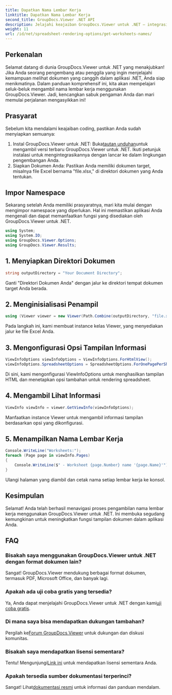 ```yaml
---
title: Dapatkan Nama Lembar Kerja
linktitle: Dapatkan Nama Lembar Kerja
second_title: GroupDocs.Viewer .NET API
description: Jelajahi keajaiban GroupDocs.Viewer untuk .NET – integrasikan tampilan dokumen dengan mulus ke dalam aplikasi Anda. Coba uji coba gratis sekarang!
weight: 11
url: /id/net/spreadsheet-rendering-options/get-worksheets-names/
---
```

## Perkenalan
Selamat datang di dunia GroupDocs.Viewer untuk .NET yang menakjubkan! Jika Anda seorang pengembang atau penggila yang ingin menjelajahi kemampuan melihat dokumen yang canggih dalam aplikasi .NET, Anda siap menikmatinya. Dalam panduan komprehensif ini, kita akan mempelajari seluk-beluk mengambil nama lembar kerja menggunakan GroupDocs.Viewer. Jadi, kencangkan sabuk pengaman Anda dan mari memulai perjalanan mengasyikkan ini!
## Prasyarat
Sebelum kita mendalami keajaiban coding, pastikan Anda sudah menyiapkan semuanya:
1.  Instal GroupDocs.Viewer untuk .NET: Buka[tautan unduhan](https://releases.groupdocs.com/viewer/net/)untuk mengambil versi terbaru GroupDocs.Viewer untuk .NET. Ikuti petunjuk instalasi untuk mengintegrasikannya dengan lancar ke dalam lingkungan pengembangan Anda.
2. Siapkan Dokumen Anda: Pastikan Anda memiliki dokumen target, misalnya file Excel bernama "file.xlsx," di direktori dokumen yang Anda tentukan.
## Impor Namespace
Sekarang setelah Anda memiliki prasyaratnya, mari kita mulai dengan mengimpor namespace yang diperlukan. Hal ini memastikan aplikasi Anda mengenali dan dapat memanfaatkan fungsi yang disediakan oleh GroupDocs.Viewer untuk .NET.
```csharp
using System;
using System.IO;
using GroupDocs.Viewer.Options;
using GroupDocs.Viewer.Results;
```
## 1. Menyiapkan Direktori Dokumen
```csharp
string outputDirectory = "Your Document Directory";
```
Ganti "Direktori Dokumen Anda" dengan jalur ke direktori tempat dokumen target Anda berada.
## 2. Menginisialisasi Penampil
```csharp
using (Viewer viewer = new Viewer(Path.Combine(outputDirectory, "file.xlsx")))
```
Pada langkah ini, kami membuat instance kelas Viewer, yang menyediakan jalur ke file Excel Anda.
## 3. Mengonfigurasi Opsi Tampilan Informasi
```csharp
ViewInfoOptions viewInfoOptions = ViewInfoOptions.ForHtmlView();
viewInfoOptions.SpreadsheetOptions = SpreadsheetOptions.ForOnePagePerSheet();
```
Di sini, kami mengonfigurasi ViewInfoOptions untuk menghasilkan tampilan HTML dan menetapkan opsi tambahan untuk rendering spreadsheet.
## 4. Mengambil Lihat Informasi
```csharp
ViewInfo viewInfo = viewer.GetViewInfo(viewInfoOptions);
```
Manfaatkan instance Viewer untuk mengambil informasi tampilan berdasarkan opsi yang dikonfigurasi.
## 5. Menampilkan Nama Lembar Kerja
```csharp
Console.WriteLine("Worksheets:");
foreach (Page page in viewInfo.Pages)
{
    Console.WriteLine($" - Worksheet {page.Number} name '{page.Name}'");
}
```
Ulangi halaman yang diambil dan cetak nama setiap lembar kerja ke konsol.
## Kesimpulan
Selamat! Anda telah berhasil menavigasi proses pengambilan nama lembar kerja menggunakan GroupDocs.Viewer untuk .NET. Ini membuka segudang kemungkinan untuk meningkatkan fungsi tampilan dokumen dalam aplikasi Anda.
## FAQ
### Bisakah saya menggunakan GroupDocs.Viewer untuk .NET dengan format dokumen lain?
Sangat! GroupDocs.Viewer mendukung berbagai format dokumen, termasuk PDF, Microsoft Office, dan banyak lagi.
### Apakah ada uji coba gratis yang tersedia?
 Ya, Anda dapat menjelajahi GroupDocs.Viewer untuk .NET dengan kami[uji coba gratis](https://releases.groupdocs.com/).
### Di mana saya bisa mendapatkan dukungan tambahan?
 Pergilah ke[Forum GroupDocs.Viewer](https://forum.groupdocs.com/c/viewer/9) untuk dukungan dan diskusi komunitas.
### Bisakah saya mendapatkan lisensi sementara?
 Tentu! Mengunjungi[Link ini](https://purchase.groupdocs.com/temporary-license/) untuk mendapatkan lisensi sementara Anda.
### Apakah tersedia sumber dokumentasi terperinci?
 Sangat! Lihat[dokumentasi resmi](https://tutorials.groupdocs.com/viewer/net/) untuk informasi dan panduan mendalam.